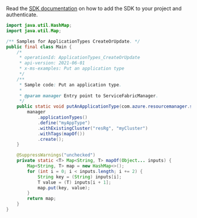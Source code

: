 Read the [SDK documentation](https://github.com/Azure/azure-sdk-for-java/blob/azure-resourcemanager-servicefabric_1.0.0-beta.2/sdk/servicefabric/azure-resourcemanager-servicefabric/README.md) on how to add the SDK to your project and authenticate.

```java
import java.util.HashMap;
import java.util.Map;

/** Samples for ApplicationTypes CreateOrUpdate. */
public final class Main {
    /*
     * operationId: ApplicationTypes_CreateOrUpdate
     * api-version: 2021-06-01
     * x-ms-examples: Put an application type
     */
    /**
     * Sample code: Put an application type.
     *
     * @param manager Entry point to ServiceFabricManager.
     */
    public static void putAnApplicationType(com.azure.resourcemanager.servicefabric.ServiceFabricManager manager) {
        manager
            .applicationTypes()
            .define("myAppType")
            .withExistingCluster("resRg", "myCluster")
            .withTags(mapOf())
            .create();
    }

    @SuppressWarnings("unchecked")
    private static <T> Map<String, T> mapOf(Object... inputs) {
        Map<String, T> map = new HashMap<>();
        for (int i = 0; i < inputs.length; i += 2) {
            String key = (String) inputs[i];
            T value = (T) inputs[i + 1];
            map.put(key, value);
        }
        return map;
    }
}
```
